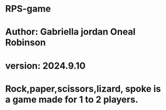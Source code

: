 # RPS-game

# Author: Gabriella jordan Oneal Robinson
# version: 2024.9.10

# Rock,paper,scissors,lizard, spoke is a game made for 1 to 2 players.
